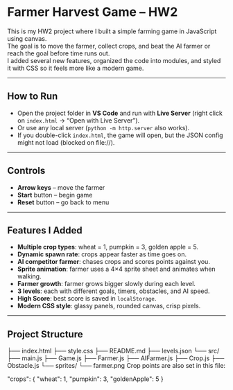 # Farmer Harvest Game – HW2

This is my HW2 project where I built a simple farming game in JavaScript using canvas.  
The goal is to move the farmer, collect crops, and beat the AI farmer or reach the goal before time runs out.  
I added several new features, organized the code into modules, and styled it with CSS so it feels more like a modern game.

---

## How to Run
- Open the project folder in **VS Code** and run with **Live Server** (right click on `index.html` → “Open with Live Server”).
- Or use any local server (`python -m http.server` also works).
- If you double-click `index.html`, the game will open, but the JSON config might not load (blocked on file://).

---

## Controls
- **Arrow keys** – move the farmer    
- **Start** button – begin game  
- **Reset** button – go back to menu  

---

## Features I Added
- **Multiple crop types**: wheat = 1, pumpkin = 3, golden apple = 5.  
- **Dynamic spawn rate**: crops appear faster as time goes on.  
- **AI competitor farmer**: chases crops and scores points against you.  
- **Sprite animation**: farmer uses a 4×4 sprite sheet and animates when walking.  
- **Farmer growth**: farmer grows bigger slowly during each level.  
- **3 levels**: each with different goals, timers, obstacles, and AI speed.  
- **High Score**: best score is saved in `localStorage`.  
- **Modern CSS style**: glassy panels, rounded canvas, crisp pixels.

---

## Project Structure

├── index.html
├── style.css
├── README.md
├── levels.json
└── src/
├── main.js
├── Game.js
├── Farmer.js
├── AIFarmer.js
├── Crop.js
├── Obstacle.js
└── sprites/
└── farmer.png
Crop points are also set in this file:

"crops": { "wheat": 1, "pumpkin": 3, "goldenApple": 5 }